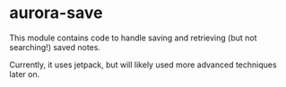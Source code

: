 # aurora-save

This module contains code to handle saving and retrieving (but not searching!) saved notes.

Currently, it uses jetpack, but will likely used more advanced techniques later on.
